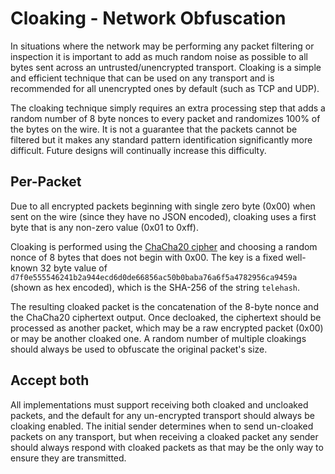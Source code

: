 # Cloaking - Network Obfuscation

In situations where the network may be performing any packet filtering or inspection it is important to add as much random noise as possible to all bytes sent across an untrusted/unencrypted transport. Cloaking is a simple and efficient technique that can be used on any transport and is recommended for all unencrypted ones by default (such as TCP and UDP).

The cloaking technique simply requires an extra processing step that adds a random number of 8 byte nonces to every packet and randomizes 100% of the bytes on the wire.  It is not a guarantee that the packets cannot be filtered but it makes any standard pattern identification significantly more difficult.  Future designs will continually increase this difficulty.

## Per-Packet

Due to all encrypted packets beginning with single zero byte (0x00) when sent on the wire (since they have no JSON encoded), cloaking uses a first byte that is any non-zero value (0x01 to 0xff).

Cloaking is performed using the [ChaCha20 cipher](http://cr.yp.to/chacha.html) and choosing a random nonce of 8 bytes that does not begin with 0x00. The key is a fixed well-known 32 byte value of `d7f0e555546241b2a944ecd6d0de66856ac50b0baba76a6f5a4782956ca9459a` (shown as hex encoded), which is the SHA-256 of the string `telehash`.

The resulting cloaked packet is the concatenation of the 8-byte nonce and the ChaCha20 ciphertext output.  Once decloaked, the ciphertext should be processed as another packet, which may be a raw encrypted packet (0x00) or may be another cloaked one. A random number of multiple cloakings should always be used to obfuscate the original packet's size.

## Accept both

All implementations must support receiving both cloaked and uncloaked packets, and the default for any un-encrypted transport should always be cloaking enabled.  The initial sender determines when to send un-cloaked packets on any transport, but when receiving a cloaked packet any sender should always respond with cloaked packets as that may be the only way to ensure they are transmitted.
